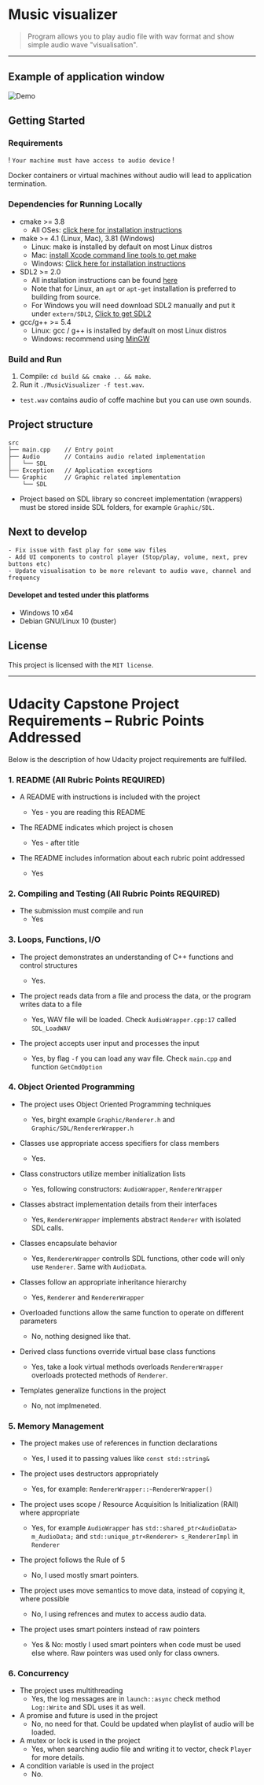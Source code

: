 ﻿Music visualizer
========

> Program allows you to play audio file with wav format and show simple audio wave "visualisation".
___

## Example of application window

![Demo](doc/app_window.PNG)

## Getting Started

### Requirements

! `Your machine must have access to audio device` !

Docker containers or virtual machines without audio will lead to application termination.

### Dependencies for Running Locally
* cmake >= 3.8
  * All OSes: [click here for installation instructions](https://cmake.org/install/)
* make >= 4.1 (Linux, Mac), 3.81 (Windows)
  * Linux: make is installed by default on most Linux distros
  * Mac: [install Xcode command line tools to get make](https://developer.apple.com/xcode/features/)
  * Windows: [Click here for installation instructions](http://gnuwin32.sourceforge.net/packages/make.htm)
* SDL2 >= 2.0
  * All installation instructions can be found [here](https://wiki.libsdl.org/Installation)
  * Note that for Linux, an `apt` or `apt-get` installation is preferred to building from source.
  * For Windows you will need download SDL2 manually and put it under `extern/SDL2`, [Click to get SDL2](https://www.libsdl.org/download-2.0.php)
* gcc/g++ >= 5.4
  * Linux: gcc / g++ is installed by default on most Linux distros
  * Windows: recommend using [MinGW](http://www.mingw.org/)

### Build and Run
1. Compile: `cd build && cmake .. && make`.
2. Run it `./MusicVisualizer -f test.wav`.

* `test.wav` contains audio of coffe machine but you can use own sounds.

## Project structure
```
src
├── main.cpp    // Entry point
├── Audio       // Contains audio related implementation
│   └── SDL
├── Exception   // Application exceptions
└── Graphic     // Graphic related implementation
    └── SDL
```
* Project based on SDL library so concreet implementation (wrappers) must be stored inside SDL folders, for example `Graphic/SDL`.

## Next to develop
```
- Fix issue with fast play for some wav files
- Add UI components to control player (Stop/play, volume, next, prev buttons etc)
- Update visualisation to be more relevant to audio wave, channel and frequency
```

#### Developet and tested under this platforms
- Windows 10 x64
- Debian GNU/Linux 10 (buster)

## License
This project is licensed with the `MIT license`.
___

# Udacity Capstone Project Requirements – Rubric Points Addressed

Below is the description of how Udacity project requirements are fulfilled.

### 1. README (All Rubric Points REQUIRED)

* A README with instructions is included with the project
  * Yes - you are reading this README

* The README indicates which project is chosen
  * Yes - after title

* The README includes information about each rubric point addressed
  * Yes

### 2. Compiling and Testing (All Rubric Points REQUIRED)

* The submission must compile and run
  * Yes

### 3. Loops, Functions, I/O

* The project demonstrates an understanding of C++ functions and control structures
  * Yes.

* The project reads data from a file and process the data, or the program writes data to a file
  * Yes, WAV file will be loaded. Check `AudioWrapper.cpp:17` called `SDL_LoadWAV`

* The project accepts user input and processes the input
  * Yes, by flag `-f` you can load any wav file. Check `main.cpp` and function `GetCmdOption`

### 4. Object Oriented Programming

* The project uses Object Oriented Programming techniques
  * Yes, birght example `Graphic/Renderer.h` and `Graphic/SDL/RendererWrapper.h`

* Classes use appropriate access specifiers for class members
  * Yes.

* Class constructors utilize member initialization lists
  * Yes, following constructors: `AudioWrapper`, `RendererWrapper`

* Classes abstract implementation details from their interfaces
  * Yes, `RendererWrapper` implements abstract `Renderer` with isolated SDL calls.

* Classes encapsulate behavior
  * Yes, `RendererWrapper` controlls SDL functions, other code will only use `Renderer`. Same with `AudioData`.

* Classes follow an appropriate inheritance hierarchy
  * Yes, `Renderer` and `RendererWrapper`

* Overloaded functions allow the same function to operate on different parameters
  * No, nothing designed like that.

* Derived class functions override virtual base class functions
  * Yes, take a look virtual methods overloads `RendererWrapper` overloads protected methods of `Renderer`.

* Templates generalize functions in the project
  * No, not implmeneted.

### 5. Memory Management

* The project makes use of references in function declarations
  * Yes, I used it to passing values like `const std::string&`

* The project uses destructors appropriately
  * Yes, for example: `RendererWrapper::~RendererWrapper()`

* The project uses scope / Resource Acquisition Is Initialization (RAII) where appropriate
  * Yes, for example `AudioWrapper` has `std::shared_ptr<AudioData> m_AudioData;` and `std::unique_ptr<Renderer> s_RendererImpl` in `Renderer`

* The project follows the Rule of 5
  * No, I used mostly smart pointers.

* The project uses move semantics to move data, instead of copying it, where possible
  * No, I using refrences and mutex to access audio data.

* The project uses smart pointers instead of raw pointers
  * Yes & No: mostly I used smart pointers when code must be used else where. Raw pointers was used only for class owners.

### 6. Concurrency

* The project uses multithreading
  * Yes, the log messages are in `launch::async` check method `Log::Write` and SDL uses it as well.
* A promise and future is used in the project
  * No, no need for that. Could be updated when playlist of audio will be loaded.
* A mutex or lock is used in the project
  * Yes, when searching audio file and writing it to vector, check `Player` for more details.
* A condition variable is used in the project
  * No.
